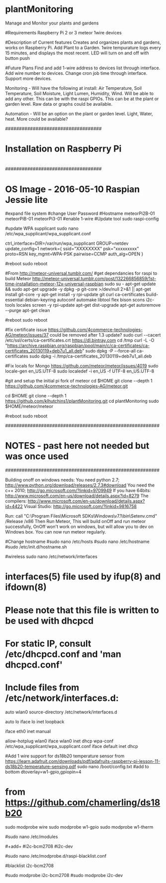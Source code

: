 plantMonitoring
=======
Manage and Monitor your plants and gardens

#Requirements
Raspberry Pi 2 or 3
meteor
1wire devices

#Description of Current features
Creates and organizes plants and gardens, works on Raspberry Pi.
Add Plant to a Garden.
1wire tempurature logs every 15 minutes, and displays the most recent.
LED will turn on and off with button push

#Future Plans
Find and add 1-wire address to devices list through interface.
Add wire number to devices.
Change cron job time through interface.
Support more devices.


Monitoring - Will have the following at install: Air Temperature,  Soil Temperature, Soil Moisture,
Light Lumen, Humidity, Wind. Will be able to add any other. This can be with the raspi GPIOs.
This can be at the plant or garden level.
Raw data or graphs could be available.

Automation - Will be an option on the plant or garden level. Light, Water, heat. More could be available?



###################################
#
#   Installation on Raspberry Pi
#
###################################
# OS Image - 2016-05-10 Raspian Jessie lite

#expand file system
#change User Password
#Hostname meteorPi2B-01 meteorPiB-01 meteorPi3-01
#enable 1-wire
#Update tool
sudo raspi-config  
	

#update WPA supplicant
sudo nano /etc/wpa_supplicant/wpa_supplicant.conf

ctrl_interface=DIR=/var/run/wpa_supplicant GROUP=netdev
update_config=1
network={
    ssid="XXXXXXXX"
    psk="xxxxxxxxx"
    proto=RSN
    key_mgmt=WPA-PSK
    pairwise=CCMP
    auth_alg=OPEN
}

	
#reboot
sudo reboot


#From http://meteor-universal.tumblr.com/
#get dependancies for raspi to 	build Meteor http://meteor-universal.tumblr.com/post/132266856859/1st-time-installation-meteor-12x-universal-raspbian
sudo su -
apt-get update && sudo apt-get upgrade -y
dpkg -p git-core >/dev/null 2>&1 || apt-get install git-core -y
apt-get install -y rpi-update git curl ca-certificates build-essential debian-keyring autoconf automake libtool flex bison scons i2c-tools locales screen -y
rpi-update
apt-get dist-upgrade
apt-get autoremove --purge
apt-get clean

#reboot
sudo reboot

#fix certificate issue https://github.com/4commerce-technologies-AG/meteor/issues/37  could be removed after 1.3 update?
sudo curl --cacert /etc/ssl/certs/ca-certificates.crt https://dl.bintray.com
cd /tmp
curl -L -O "https://archive.raspbian.org/raspbian/pool/main/c/ca-certificates/ca-certificates_20130119+deb7u1_all.deb"
sudo dpkg -P --force-all ca-certificates
sudo dpkg -i /tmp/ca-certificates_20130119+deb7u1_all.deb

#Fix locals for Mongo https://github.com/meteor/meteor/issues/4019
sudo locale-gen en_US.UTF-8
sudo localedef -i en_US -f UTF-8 en_US.UTF-8

#git and setup the initial pi fork of meteor
cd $HOME
git clone --depth 1 https://github.com/4commerce-technologies-AG/meteor.git

cd $HOME
git clone --depth 1 https://github.com/klhutchins1/plantMonitoring.git
cd plantMonitoring
sudo $HOME/meteor/meteor

#reboot
sudo reboot




########################################################
#  NOTES - past here not needed but was once used
########################################################

Building onoff on windows needs:
You need python 2.7; http://www.python.org/download/releases/2.7.3#download
You need the c++ 2010; http://go.microsoft.com/?linkid=9709949
If you have 64bits: http://www.microsoft.com/en-us/download/details.aspx?id=8279
The compilers: http://www.microsoft.com/en-us/download/details.aspx?id=4422
Visual Studio: http://go.microsoft.com/?linkid=9816758

Run:
call "C:\Program Files\Microsoft SDKs\Windows\v7.1\bin\Setenv.cmd" /Release /x86
Then Run Meteor, This will build onOff and run meteor successfully, OnOff won't work on windows, but will allow you to dev on Windows box.
You can now run meteor regularly.


#Change hostname
#sudo nano /etc/hosts
#sudo nano /etc/hostname
#sudo /etc/init.d/hostname.sh

#wireless 
sudo nano /etc/network/interfaces

# interfaces(5) file used by ifup(8) and ifdown(8)
# Please note that this file is written to be used with dhcpcd
# For static IP, consult /etc/dhcpcd.conf and 'man dhcpcd.conf'

# Include files from /etc/network/interfaces.d:
auto wlan0
source-directory /etc/network/interfaces.d

auto lo
iface lo inet loopback

iface eth0 inet manual

allow-hotplug wlan0
iface wlan0 inet dhcp
wpa-conf /etc/wpa_supplicant/wpa_supplicant.conf
iface default inet dhcp

#Add 1 wire support for ds18b20 temperature sensor from https://learn.adafruit.com/downloads/pdf/adafruits-raspberry-pi-lesson-11-ds18b20-temperature-sensing.pdf
sudo nano /boot/config.txt
#add to bottom
dtoverlay=w1-gpio,gpiopin=4


# from https://github.com/chamerling/ds18b20
sudo modprobe wire
sudo modprobe w1-gpio
sudo modprobe w1-therm

#sudo nano /etc/modules

#+add+ 
#i2c-bcm2708 
#i2c-dev

#sudo nano /etc/modprobe.d/raspi-blacklist.conf

#blacklist i2c-bcm2708

#sudo modprobe i2c-bcm2708
#sudo modprobe i2c-dev